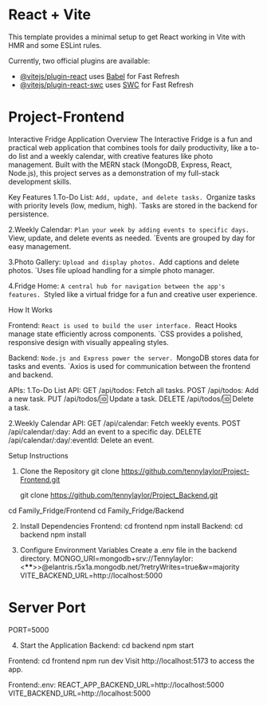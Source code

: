 # React + Vite

This template provides a minimal setup to get React working in Vite with HMR and some ESLint rules.

Currently, two official plugins are available:

- [@vitejs/plugin-react](https://github.com/vitejs/vite-plugin-react/blob/main/packages/plugin-react/README.md) uses [Babel](https://babeljs.io/) for Fast Refresh
- [@vitejs/plugin-react-swc](https://github.com/vitejs/vite-plugin-react-swc) uses [SWC](https://swc.rs/) for Fast Refresh

# Project-Frontend

Interactive Fridge Application
Overview
The Interactive Fridge is a fun and practical web application that combines tools for daily productivity, like a to-do list and a weekly calendar, with creative features like photo management. Built with the MERN stack (MongoDB, Express, React, Node.js), this project serves as a demonstration of my full-stack development skills.

Key Features
1.To-Do List:
`Add, update, and delete tasks.
 `Organize tasks with priority levels (low, medium, high).
`Tasks are stored in the backend for persistence.

2.Weekly Calendar:
`Plan your week by adding events to specific days.
 `View, update, and delete events as needed.
`Events are grouped by day for easy management.

3.Photo Gallery:
`Upload and display photos.
 `Add captions and delete photos.
`Uses file upload handling for a simple photo manager.

4.Fridge Home:
`A central hub for navigation between the app's features.
 `Styled like a virtual fridge for a fun and creative user experience.

How It Works

Frontend:
`React is used to build the user interface.
 `React Hooks manage state efficiently across components.
`CSS provides a polished, responsive design with visually appealing styles.

Backend:
`Node.js and Express power the server.
 `MongoDB stores data for tasks and events.
`Axios is used for communication between the frontend and backend.

APIs:
1.To-Do List API:
GET /api/todos: Fetch all tasks.
POST /api/todos: Add a new task.
PUT /api/todos/:id: Update a task.
DELETE /api/todos/:id: Delete a task.

2.Weekly Calendar API:
GET /api/calendar: Fetch weekly events.
POST /api/calendar/:day: Add an event to a specific day.
DELETE /api/calendar/:day/:eventId: Delete an event.

Setup Instructions

1. Clone the Repository
   git clone https://github.com/tennylaylor/Project-Frontend.git
   
   git clone https://github.com/tennylaylor/Project_Backend.git

cd Family_Fridge/Frontend
cd Family_Fridge/Backend

2. Install Dependencies
   Frontend:
   cd frontend
   npm install
   Backend:
   cd backend
   npm install

3. Configure Environment Variables
   Create a .env file in the backend directory.
   MONGO_URI=mongodb+srv://Tennylaylor:<****\*\*****>>@elantris.r5x1a.mongodb.net/?retryWrites=true&w=majority
   VITE_BACKEND_URL=http://localhost:5000

# Server Port

PORT=5000

4. Start the Application
   Backend:
   cd backend
   npm start

Frontend:
cd frontend
npm run dev
Visit http://localhost:5173 to access the app.

Frontend:.env:
REACT_APP_BACKEND_URL=http://localhost:5000
VITE_BACKEND_URL=http://localhost:5000
